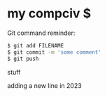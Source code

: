 # my compciv $

Git command reminder:

```sh
$ git add FILENAME
$ git commit -m 'some comment'
$ git push
```

stuff

adding a new line in 2023
